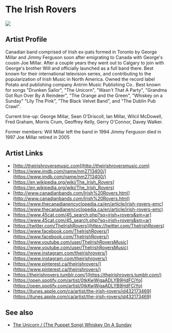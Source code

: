 # The Irish Rovers

![](../../asssets/artists/The_Irish_Rovers.png)

## Artist Profile

Canadian band comprised of Irish ex-pats formed in Toronto by George Millar and Jimmy Ferguson soon after emigrating to Canada with George's cousin Joe Millar. After a couple years they went out to Calgary to join with George's brother Will and officially launched as a full band there. Best known for their international television series, and contributing to the popularization of Irish Music in North America. Owned the record label Potato and publishing company Antrim Music Publishing Co.. Best known for songs "Drunken Sailor", "The Unicorn", "Wasn't That A Party", "Grandma Got Run Over By A Reindeer", "The Orange and the Green", "Whiskey on a Sunday" "Lily The Pink", "The Black Velvet Band", and "The Dublin Pub Crawl".

Current line-up: George Millar, Sean O'Driscoll, Ian Millar, Wilcil McDowell, Fred Graham, Morris Crum, Geoffrey Kelly, Gerry O'Connor, Davey Walker.

Former members:
Will Millar left the band in 1994
Jimmy Ferguson died in 1997
Joe Millar retired in 2005

## Artist Links

- [http://theirishroversmusic.com](http://theirishroversmusic.com)
- [https://www.imdb.com/name/nm2713400/](https://www.imdb.com/name/nm2713400/)
- [https://en.wikipedia.org/wiki/The_Irish_Rovers](https://en.wikipedia.org/wiki/The_Irish_Rovers)
- [http://www.canadianbands.com/Irish%20Rovers.html](http://www.canadianbands.com/Irish%20Rovers.html)
- [https://www.thecanadianencyclopedia.ca/en/article/irish-rovers-emc](https://www.thecanadianencyclopedia.ca/en/article/irish-rovers-emc)
- [https://www.45cat.com/45_search.php?sq=irish+rovers&sm=ar](https://www.45cat.com/45_search.php?sq=irish+rovers&sm=ar)
- [https://twitter.com/TheIrishRovers](https://twitter.com/TheIrishRovers)
- [https://www.facebook.com/TheIrishRovers/](https://www.facebook.com/TheIrishRovers/)
- [https://www.youtube.com/user/TheIrishRoversMusic](https://www.youtube.com/user/TheIrishRoversMusic)
- [https://www.instagram.com/theirishrovers/](https://www.instagram.com/theirishrovers/)
- [https://www.pinterest.ca/theirishrovers/](https://www.pinterest.ca/theirishrovers/)
- [https://theirishrovers.tumblr.com/](https://theirishrovers.tumblr.com/)
- [https://open.spotify.com/artist/0tkKwWigaADLYB9HdFCjYo](https://open.spotify.com/artist/0tkKwWigaADLYB9HdFCjYo)
- [https://itunes.apple.com/ca/artist/the-irish-rovers/id432173469](https://itunes.apple.com/ca/artist/the-irish-rovers/id432173469)


## See also

- [The Unicorn / (The Puppet Song) Whiskey On A Sunday](The_Irish_Rovers-The_Unicorn_-_The_Puppet_Song_Whiskey_On_A_Sunday.md)
